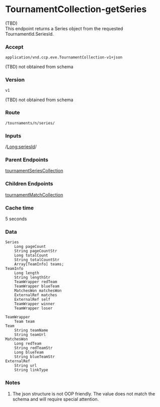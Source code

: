 # TournamentCollection-getSeries
(TBD)  
This endpoint returns a Series object from the requested TournamentId.SeriesId.

### Accept
`application/vnd.ccp.eve.TournamentCollection-v1+json`

(TBD) not obtained from schema

### Version
`v1`

(TBD) not obtained from schema

### Route
`/tournaments/n/series/`

### Inputs
/<Long:seriesId>/

### Parent Endpoints
[tournamentSeriesCollection](tournamentSeriesCollection.md)

### Children Endpoints
[tournamentMatchCollection](tournamentMatchCollection.md)

### Cache time

5 seconds

### Data
    Series
        Long pageCount
        String pageCountStr
        Long totalCount
        String totalCountStr
        Array[TeamInfo] teams; 
    TeamInfo
        Long length 
        String lengthStr 
        TeamWrapper redTeam
        TeamWrapper blueTeam
        MatchesWon matchesWon
        ExternalRef matches
        ExternalRef self
        TeamWrapper winner
        TeamWrapper loser
         
    TeamWrapper
        Team team
    Team
        String teamName
        String teamUrl
    MatchesWon
        Long redTeam
        String redTeamStr
        Long blueTeam
        String blueTeamStr
    ExternalRef
        String url
        String linkType
        
        		
### Notes
1. The json structure is not OOP friendly.  The value does not match the schema and will require special attention.


